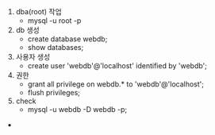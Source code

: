 1. dba(root) 작업
   - mysql -u root -p
2. db 생성
   - create database webdb;
   - show databases;
3. 사용자 생성
   - create user 'webdb'@'localhost' identified by 'webdb';
4. 권한
   - grant all privilege on webdb.* to 'webdb'@'localhost';
    - flush privileges;
5. check
   - mysql -u webdb -D webdb -p;
- 